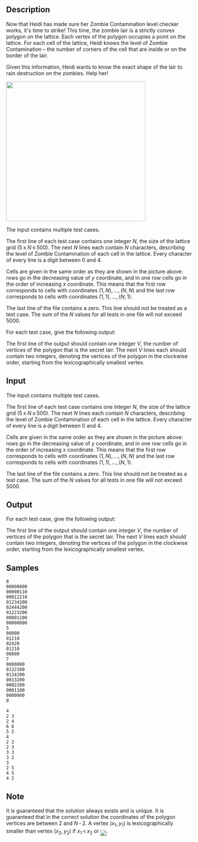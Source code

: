## Description

<div><p>Now that Heidi has made sure her Zombie Contamination level checker works, it's time to strike! This time, the zombie lair is a strictly convex polygon on the lattice. Each vertex of the polygon occupies a point on the lattice. For each cell of the lattice, Heidi knows the level of Zombie Contamination – the number of corners of the cell that are inside or on the border of the lair.</p><p>Given this information, Heidi wants to know the exact shape of the lair to rain destruction on the zombies. Help her!</p><p><img class="tex-graphics" height="378px" src="./28012/file/8ymn0a2s.png" style="max-width: 100.0%;max-height: 100.0%;" width="378px"></p></div><div class="input-specification"><p>The input contains multiple test cases.</p><p>The first line of each test case contains one integer <span class="tex-span"><i>N</i></span>, the size of the lattice grid (<span class="tex-span">5 ≤ <i>N</i> ≤ 500</span>). The next <span class="tex-span"><i>N</i></span> lines each contain <span class="tex-span"><i>N</i></span> characters, describing the level of Zombie Contamination of each cell in the lattice. Every character of every line is a digit between 0 and 4. </p><p>Cells are given in the same order as they are shown in the picture above: rows go in the decreasing value of <span class="tex-span"><i>y</i></span> coordinate, and in one row cells go in the order of increasing <span class="tex-span"><i>x</i></span> coordinate. This means that the first row corresponds to cells with coordinates <span class="tex-span">(1, <i>N</i>), ..., (<i>N</i>, <i>N</i>)</span> and the last row corresponds to cells with coordinates <span class="tex-span">(1, 1), ..., (<i>N</i>, 1)</span>.</p><p>The last line of the file contains a zero. This line should not be treated as a test case. The sum of the <span class="tex-span"><i>N</i></span> values for all tests in one file will not exceed <span class="tex-span">5000</span>.</p></div><div class="output-specification"><p>For each test case, give the following output:</p><p>The first line of the output should contain one integer <span class="tex-span"><i>V</i></span>, the number of vertices of the polygon that is the secret lair. The next <span class="tex-span"><i>V</i></span> lines each should contain two integers, denoting the vertices of the polygon in the clockwise order, starting from the lexicographically smallest vertex.</p></div>

## Input

<p>The input contains multiple test cases.</p><p>The first line of each test case contains one integer <span class="tex-span"><i>N</i></span>, the size of the lattice grid (<span class="tex-span">5 ≤ <i>N</i> ≤ 500</span>). The next <span class="tex-span"><i>N</i></span> lines each contain <span class="tex-span"><i>N</i></span> characters, describing the level of Zombie Contamination of each cell in the lattice. Every character of every line is a digit between 0 and 4. </p><p>Cells are given in the same order as they are shown in the picture above: rows go in the decreasing value of <span class="tex-span"><i>y</i></span> coordinate, and in one row cells go in the order of increasing <span class="tex-span"><i>x</i></span> coordinate. This means that the first row corresponds to cells with coordinates <span class="tex-span">(1, <i>N</i>), ..., (<i>N</i>, <i>N</i>)</span> and the last row corresponds to cells with coordinates <span class="tex-span">(1, 1), ..., (<i>N</i>, 1)</span>.</p><p>The last line of the file contains a zero. This line should not be treated as a test case. The sum of the <span class="tex-span"><i>N</i></span> values for all tests in one file will not exceed <span class="tex-span">5000</span>.</p>

## Output

<p>For each test case, give the following output:</p><p>The first line of the output should contain one integer <span class="tex-span"><i>V</i></span>, the number of vertices of the polygon that is the secret lair. The next <span class="tex-span"><i>V</i></span> lines each should contain two integers, denoting the vertices of the polygon in the clockwise order, starting from the lexicographically smallest vertex.</p>

## Samples

```input1
8
00000000
00000110
00012210
01234200
02444200
01223200
00001100
00000000
5
00000
01210
02420
01210
00000
7
0000000
0122100
0134200
0013200
0002200
0001100
0000000
0

```

```output1
4
2 3
2 4
6 6
5 2
4
2 2
2 3
3 3
3 2
3
2 5
4 5
4 2

```




## Note

<p>It is guaranteed that the solution always exists and is unique. It is guaranteed that in the correct solution the coordinates of the polygon vertices are between <span class="tex-span">2</span> and <span class="tex-span"><i>N</i> - 2</span>. A vertex <span class="tex-span">(<i>x</i><sub class="lower-index">1</sub>, <i>y</i><sub class="lower-index">1</sub>)</span> is lexicographically smaller than vertex <span class="tex-span">(<i>x</i><sub class="lower-index">2</sub>, <i>y</i><sub class="lower-index">2</sub>)</span> if <span class="tex-span"><i>x</i><sub class="lower-index">1</sub> &lt; <i>x</i><sub class="lower-index">2</sub></span> or <img align="middle" class="tex-formula" src="./28012/file/gnxXwBvr.png" style="max-width: 100.0%;max-height: 100.0%;">.</p>
